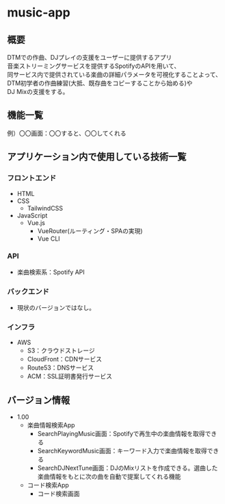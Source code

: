 # music-app

## 概要
DTMでの作曲、DJプレイの支援をユーザーに提供するアプリ<br/>
音楽ストリーミングサービスを提供するSpotifyのAPIを用いて、<br/>
同サービス内で提供されている楽曲の詳細パラメータを可視化することよって、<br/>
DTM初学者の作曲練習(大抵、既存曲をコピーすることから始める)や<br/>
DJ Mixの支援をする。

## 機能一覧

例）〇〇画面：〇〇すると、〇〇してくれる

## アプリケーション内で使用している技術一覧
### フロントエンド
- HTML
- CSS
  - TailwindCSS
- JavaScript
  - Vue.js
    - VueRouter(ルーティング・SPAの実現)
    - Vue CLI
### API
- 楽曲検索系：Spotify API
### バックエンド
- 現状のバージョンではなし。

### インフラ
- AWS
  - S3：クラウドストレージ
  - CloudFront：CDNサービス
  - Route53：DNSサービス
  - ACM：SSL証明書発行サービス

## バージョン情報

- 1.00
  - 楽曲情報検索App
    - SearchPlayingMusic画面：Spotifyで再生中の楽曲情報を取得できる
    - SearchKeywordMusic画面：キーワード入力で楽曲情報を取得できる
    - SearchDJNextTune画面：DJのMixリストを作成できる。選曲した楽曲情報をもとに次の曲を自動で提案してくれる機能
  - コード検索App
    - コード検索画面